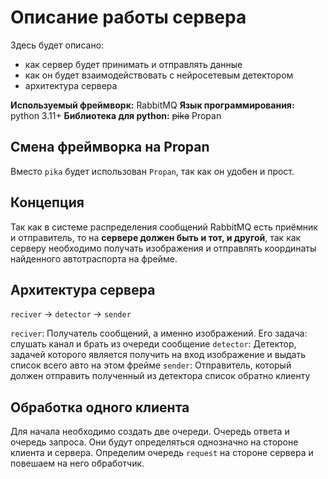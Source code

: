 # Описание работы сервера
Здесь будет описано: 
- как сервер будет принимать и отправлять данные
- как он будет взаимодействовать с нейросетевым детектором
- архитектура сервера

**Используемый фреймворк:** RabbitMQ
**Язык программирования:** python 3.11+
**Библиотека для python:** ~~pika~~ Propan

## Смена фреймворка на Propan
Вместо `pika` будет использован `Propan`, так как он удобен и прост.

## Концепция
Так как в системе распределения сообщений RabbitMQ есть приёмник и отправитель, то на **сервере должен быть и тот, и другой**, так как серверу необходимо получать изображения и отправлять координаты найденного автотраспорта на фрейме.

## Архитектура сервера
`reciver` -> `detector` -> `sender`

`reciver`: Получатель сообщений, а именно изображений. Его задача: слушать канал и брать из очереди сообщение
`detector`: Детектор, задачей которого является получить на вход изображение и выдать список всего авто на этом фрейме
`sender`: Отправитель, который должен отправить полученный из детектора список обратно клиенту 

## Обработка одного клиента
Для начала необходимо создать две очереди. Очередь ответа и очередь запроса. Они будут определяться однозначно на стороне клиента и сервера.
Определим очередь `request` на стороне сервера и повешаем на него обработчик.